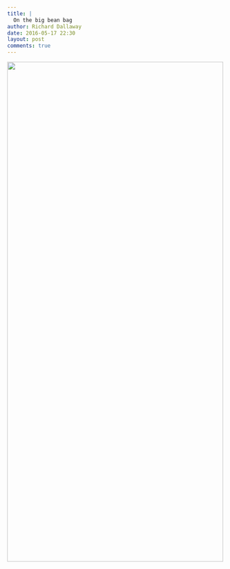 ```yaml
---
title: |
  On the big bean bag
author: Richard Dallaway
date: 2016-05-17 22:30
layout: post
comments: true
---
```


<div><a href="http://static.skitters.dallaway.com/tp_IMG_20160516_132332~2.jpg"><img src="http://static.skitters.dallaway.com/tp_thumb_IMG_20160516_132332~2.jpg" width="500" height="1154"/></a></div>


  
      
